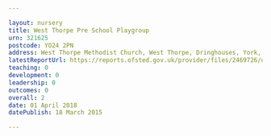 ```yaml
---

layout: nursery
title: West Thorpe Pre School Playgroup
urn: 321625
postcode: YO24 2PN
address: West Thorpe Methodist Church, West Thorpe, Dringhouses, York, North Yorkshire, YO24 2PN
latestReportUrl: https://reports.ofsted.gov.uk/provider/files/2469726/urn/321625.pdf
teaching: 0
development: 0
leadership: 0
outcomes: 0
overall: 2
date: 01 April 2018 
datePublish: 18 March 2015

---
```

